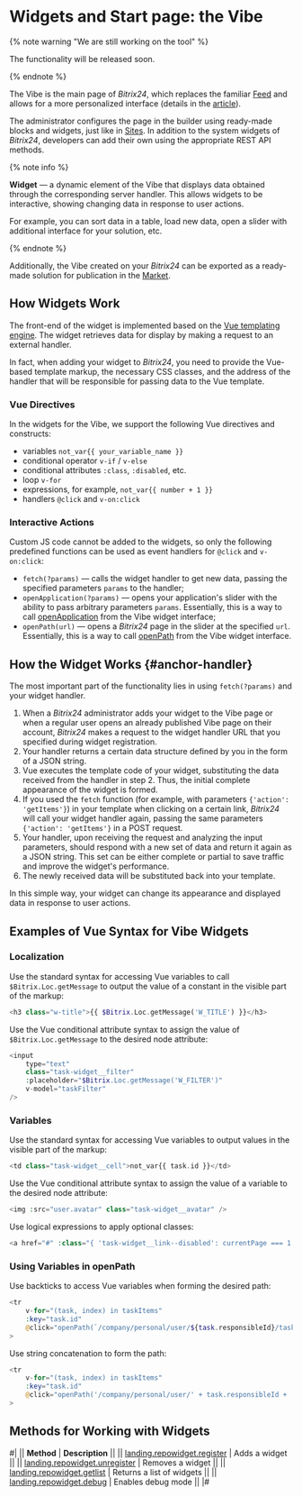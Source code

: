 # Widgets and Start page: the Vibe

{% note warning "We are still working on the tool" %}

The functionality will be released soon.

{% endnote %}

The Vibe is the main page of *Bitrix24*, which replaces the familiar [Feed](../log/index.md) and allows for a more personalized interface (details in the [article](https://helpdesk.bitrix24.com/open/22548692/)).

The administrator configures the page in the builder using ready-made blocks and widgets, just like in [Sites](../landing/index.md). In addition to the system widgets of *Bitrix24*, developers can add their own using the appropriate REST API methods.

{% note info %}

**Widget** — a dynamic element of the Vibe that displays data obtained through the corresponding server handler. This allows widgets to be interactive, showing changing data in response to user actions.

For example, you can sort data in a table, load new data, open a slider with additional interface for your solution, etc.

{% endnote %}

Additionally, the Vibe created on your *Bitrix24* can be exported as a ready-made solution for publication in the [Market](../../market/index.md).

## How Widgets Work

The front-end of the widget is implemented based on the [Vue templating engine](https://vuejs.org). The widget retrieves data for display by making a request to an external handler.

In fact, when adding your widget to *Bitrix24*, you need to provide the Vue-based template markup, the necessary CSS classes, and the address of the handler that will be responsible for passing data to the Vue template.

### Vue Directives

In the widgets for the Vibe, we support the following Vue directives and constructs:

- variables `not_var{{ your_variable_name }}`
- conditional operator `v-if` / `v-else`
- conditional attributes `:class`, `:disabled`, etc.
- loop `v-for`
- expressions, for example, `not_var{{ number + 1 }}`
- handlers `@click` and `v-on:click`

### Interactive Actions

Custom JS code cannot be added to the widgets, so only the following predefined functions can be used as event handlers for `@click` and `v-on:click`:

- `fetch(?params)` — calls the widget handler to get new data, passing the specified parameters `params` to the handler;
- `openApplication(?params)` — opens your application's slider with the ability to pass arbitrary parameters `params`. Essentially, this is a way to call [openApplication](../widgets/open-application.md) from the Vibe widget interface;
- `openPath(url)` — opens a *Bitrix24* page in the slider at the specified `url`. Essentially, this is a way to call [openPath](../widgets/open-path.md) from the Vibe widget interface.

## How the Widget Works {#anchor-handler}

The most important part of the functionality lies in using `fetch(?params)` and your widget handler.

1. When a *Bitrix24* administrator adds your widget to the Vibe page or when a regular user opens an already published Vibe page on their account, *Bitrix24* makes a request to the widget handler URL that you specified during widget registration.
2. Your handler returns a certain data structure defined by you in the form of a JSON string.
3. Vue executes the template code of your widget, substituting the data received from the handler in step 2. Thus, the initial complete appearance of the widget is formed.
4. If you used the `fetch` function (for example, with parameters `{'action': 'getItems'}`) in your template when clicking on a certain link, *Bitrix24* will call your widget handler again, passing the same parameters `{'action': 'getItems'}` in a POST request.
5. Your handler, upon receiving the request and analyzing the input parameters, should respond with a new set of data and return it again as a JSON string. This set can be either complete or partial to save traffic and improve the widget's performance.
6. The newly received data will be substituted back into your template.

In this simple way, your widget can change its appearance and displayed data in response to user actions.

## Examples of Vue Syntax for Vibe Widgets

### Localization

Use the standard syntax for accessing Vue variables to call `$Bitrix.Loc.getMessage` to output the value of a constant in the visible part of the markup:

```php
<h3 class="w-title">{{ $Bitrix.Loc.getMessage('W_TITLE') }}</h3>
```

Use the Vue conditional attribute syntax to assign the value of `$Bitrix.Loc.getMessage` to the desired node attribute:

```php
<input
    type="text"
    class="task-widget__filter"
    :placeholder="$Bitrix.Loc.getMessage('W_FILTER')"
    v-model="taskFilter"
/>
```

### Variables

Use the standard syntax for accessing Vue variables to output values in the visible part of the markup:

```php
<td class="task-widget__cell">not_var{{ task.id }}</td>
```

Use the Vue conditional attribute syntax to assign the value of a variable to the desired node attribute:

```php
<img :src="user.avatar" class="task-widget__avatar" />
```

Use logical expressions to apply optional classes:

```php
<a href="#" :class="{ 'task-widget__link--disabled': currentPage === 1 }">
```

### Using Variables in openPath

Use backticks to access Vue variables when forming the desired path:

```php
<tr
    v-for="(task, index) in taskItems"
    :key="task.id"
    @click="openPath(`/company/personal/user/${task.responsibleId}/tasks/task/view/${task.id}/`)"
>
```

Use string concatenation to form the path:

```php
<tr
    v-for="(task, index) in taskItems"
    :key="task.id"
    @click="openPath('/company/personal/user/' + task.responsibleId + '/tasks/task/view/' + task.id)"
>
```

## Methods for Working with Widgets

#|
|| **Method** | **Description** ||
|| [landing.repowidget.register](./landing-repowidget-register.md) | Adds a widget ||
|| [landing.repowidget.unregister](./landing-repowidget-unregister.md) | Removes a widget ||
|| [landing.repowidget.getlist](./landing-repowidget-get-list.md) | Returns a list of widgets ||
|| [landing.repowidget.debug](./landing-repowidget-debug.md) | Enables debug mode ||
|#